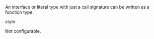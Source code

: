 An interface or literal type with just a call signature can be written as a function type.

style

Not configurable.